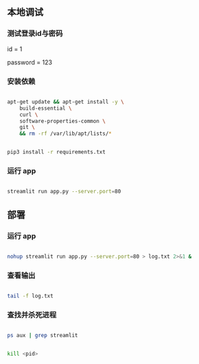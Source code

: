 ## 本地调试
### 测试登录id与密码
id = 1 

password = 123
### 安装依赖
```bash

apt-get update && apt-get install -y \
    build-essential \
    curl \
    software-properties-common \
    git \
    && rm -rf /var/lib/apt/lists/*
``` 

```bash

pip3 install -r requirements.txt
```
### 运行 app
```bash

streamlit run app.py --server.port=80
```

## 部署
### 运行 app
```bash

nohup streamlit run app.py --server.port=80 > log.txt 2>&1 &
```
### 查看输出
```bash

tail -f log.txt
```
### 查找并杀死进程
```bash

ps aux | grep streamlit
```
```bash

kill <pid>
```